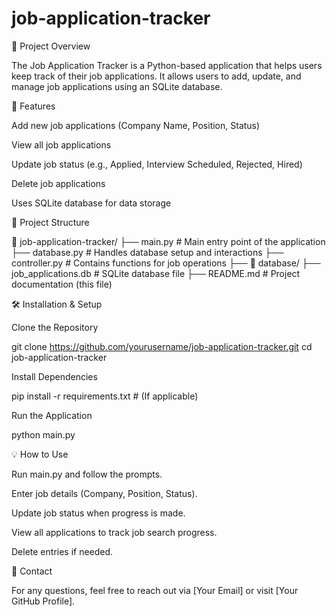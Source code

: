 # job-application-tracker
📌 Project Overview

The Job Application Tracker is a Python-based application that helps users keep track of their job applications. It allows users to add, update, and manage job applications using an SQLite database.

🚀 Features

Add new job applications (Company Name, Position, Status)

View all job applications

Update job status (e.g., Applied, Interview Scheduled, Rejected, Hired)

Delete job applications

Uses SQLite database for data storage

📂 Project Structure

📂 job-application-tracker/
   ├── main.py            # Main entry point of the application
   ├── database.py        # Handles database setup and interactions
   ├── controller.py      # Contains functions for job operations
   ├── 📂 database/
         ├── job_applications.db  # SQLite database file
   ├── README.md          # Project documentation (this file)

🛠️ Installation & Setup

Clone the Repository

git clone https://github.com/yourusername/job-application-tracker.git
cd job-application-tracker

Install Dependencies

pip install -r requirements.txt  # (If applicable)

Run the Application

python main.py

💡 How to Use

Run main.py and follow the prompts.

Enter job details (Company, Position, Status).

Update job status when progress is made.

View all applications to track job search progress.

Delete entries if needed.

📧 Contact

For any questions, feel free to reach out via [Your Email] or visit [Your GitHub Profile].

